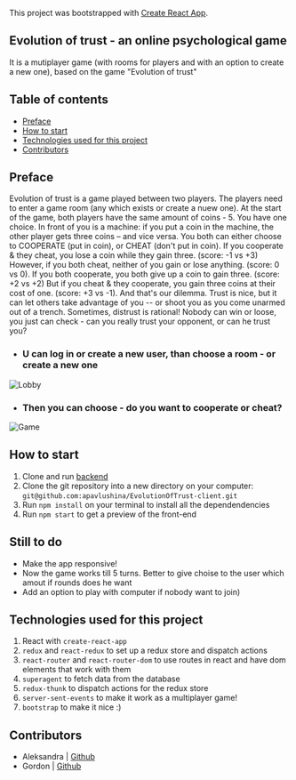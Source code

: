This project was bootstrapped with [Create React App](https://github.com/facebook/create-react-app).



## Evolution of trust - an online psychological game

It is a mutiplayer game (with rooms for players and with an option to create a new one), based on the game "Evolution of trust"

## Table of contents

- [Preface](#Preface)
- [How to start](#How-to-start)
- [Technologies used for this project](#Technologies-used-for-this-project)
- [Contributors](#Contributors)

## Preface

Evolution of trust is a game played between two players.
The players need to enter a game room (any which exists or create a nuew one). At the start of the game, both players have the same amount of coins - 5. 
You have one choice. In front of you is a machine: if you put a coin in the machine, the other player gets three coins – and vice versa. You both can either choose to COOPERATE (put in coin), or CHEAT (don't put in coin).
If you cooperate & they cheat, you lose a coin while they gain three. (score: -1 vs +3) However, if you both cheat, neither of you gain or lose anything. (score: 0 vs 0).
If you both cooperate, you both give up a coin to gain three. (score: +2 vs +2) But if you cheat & they cooperate, you gain three coins at their cost of one. (score: +3 vs -1).
And that's our dilemma. Trust is nice, but it can let others take advantage of you -- or shoot you as you come unarmed out of a trench. Sometimes, distrust is rational!
Nobody can win or loose, you just can check - can you really trust your opponent, or can he trust you?


- ### U can log in or create a new user, than choose a room - or create a new one

![Lobby](https://i.ibb.co/17g0w8b/1.png)

- ### Then you can choose - do you want to cooperate or cheat?

![Game](https://i.ibb.co/FYCZScY/2.png)


## How to start

1. Clone and run [backend](https://github.com/apavlushina/game-server) 
2. Clone the git repository into a new directory on your computer: `git@github.com:apavlushina/EvolutionOfTrust-client.git`
3. Run `npm install` on your terminal to install all the dependendencies
4. Run `npm start` to get a preview of the front-end

## Still to do

- Make the app responsive!
- Now the game works till 5 turns. Better to give choise to the user which amout if rounds does he want
- Add an option to play with computer if nobody want to join)

## Technologies used for this project

1. React with `create-react-app`
2. `redux` and `react-redux` to set up a redux store and dispatch actions
3. `react-router` and `react-router-dom` to use routes in react and have dom elements that work with them
4. `superagent` to fetch data from the database
5. `redux-thunk` to dispatch actions for the redux store
6. `server-sent-events` to make it work as a multiplayer game!
7. `bootstrap` to make it nice :)

## Contributors

- Aleksandra | [Github](https://github.com/apavlushina)
- Gordon | [Github](https://github.com/sssgordon)
